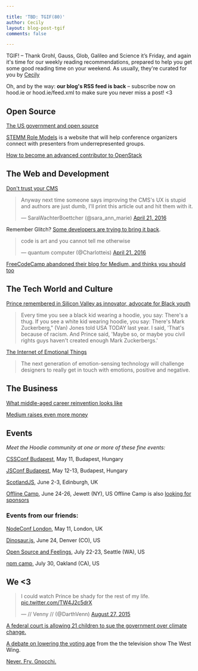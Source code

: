 ```yaml
---

title: 'TBD: TGIF(80)'
author: Cecily
layout: blog-post-tgif
comments: false

---
```



TGIF! – Thank Grohl, Gauss, Glob, Galileo and Science it’s Friday, and again it's time for our weekly reading recommendations, prepared to help you get some good reading time on your weekend. As usually, they're curated for you by [Cecily](https://twitter.com/skeskali)

Oh, and by the way: <b>our blog's RSS feed is back</b> – subscribe now on hood.ie or hood.ie/feed.xml to make sure you never miss a post! <3



## Open Source

[The US government and open source](http://www.linuxjournal.com/content/us-government-and-open-source-software)

[STEMM Role Models](https://www.mozillascience.org/projects/KirstieJane-STEMMRoleModels) is a website that will help conference organizers connect with presenters from underrepresented groups.

[How to become an advanced contributor to OpenStack](https://opensource.com/business/16/4/openstack-summit-interview-ildiko-vancsa)


## The Web and Development

[Don't trust your CMS](http://nymag.com/following/2016/04/dont-trust-your-cms.html)

<blockquote class="twitter-tweet" data-partner="tweetdeck"><p lang="en" dir="ltr">Anyway next time someone says improving the CMS&#39;s UX is stupid and authors are just dumb, I&#39;ll print this article out and hit them with it.</p>&mdash; SaraWachterBoettcher (@sara_ann_marie) <a href="https://twitter.com/sara_ann_marie/status/723249259026501635">April 21, 2016</a></blockquote>


Remember Glitch? [Some developers are trying to bring it back](http://elevengiants.com/).

<blockquote class="twitter-tweet" data-partner="tweetdeck"><p lang="en" dir="ltr">code is art and you cannot tell me otherwise</p>&mdash; quantum computer (@Charlotteis) <a href="https://twitter.com/Charlotteis/status/723148411139198976">April 21, 2016</a></blockquote>

[FreeCodeCamp abandoned their blog for Medium, and thinks you should too](https://medium.freecodecamp.com/we-just-abandoned-our-blog-for-medium-you-probably-should-too-33e742a1d49#.1btwyvm6u)


## The Tech World and Culture

[Prince remembered in Silicon Valley as innovator, advocate for Black youth](http://www.usatoday.com/story/tech/news/2016/04/21/prince-van-jones-yeswecode-qeyno-labs-silicon-valley-diversity/83346648/)

>Every time you see a black kid wearing a hoodie, you say: There's a thug. If you see a white kid wearing hoodie, you say: There's Mark Zuckerberg," (Van) Jones told USA TODAY last year. I said, 'That's because of racism. And Prince said, 'Maybe so, or maybe you civil rights guys haven't created enough Mark Zuckerbergs.'

[The Internet of Emotional Things](https://www.smashingmagazine.com/2016/04/designing-for-the-internet-of-emotional-things/)

> The next generation of emotion-sensing technology will challenge designers to really get in touch with emotions, positive and negative.


## The Business

[What middle-aged career reinvention looks like](http://www.fastcompany.com/3058413/most-creative-people/what-middle-aged-career-reinvention-looks-like)

[Medium raises even more money](http://recode.net/2016/04/21/medium-ev-wiliams-spark-funding/)



## Events

_Meet the Hoodie community at one or more of these fine events:_


[CSSConf Budapest](http://cssconfbp.rocks/#speakers), May 11, Budapest, Hungary

[JSConf Budapest](http://jsconfbp.com/#speakers), May 12-13, Budapest, Hungary

[ScotlandJS](http://scotlandjs.com/), June 2-3, Edinburgh, UK

[Offline Camp](http://offlinefirst.org/camp/), June 24-26, Jewett (NY), US
Offline Camp is also [looking for sponsors](http://offlinefirst.org/camp/)

### Events from our friends:

[NodeConf London](http://london.nodeconf.com/), May 11, London, UK

[Dinosaur.js](http://dinosaurjs.org/), June 24, Denver (CO), US

[Open Source and Feelings](http://www.osfeels.com/), July 22-23, Seattle (WA), US

[npm camp](http://npm.github.io/npm-camp/), July 30, Oakland (CA), US


## We <3

<blockquote class="twitter-tweet" data-partner="tweetdeck"><p lang="en" dir="ltr">I could watch Prince be shady for the rest of my life. <a href="http://t.co/TW4J2c5drX">pic.twitter.com/TW4J2c5drX</a></p>&mdash; // Venny // (@DarthVenn) <a href="https://twitter.com/DarthVenn/status/637041688331059204">August 27, 2015</a></blockquote>


[A federal court is allowing 21 children to sue the government over climate change.](http://www.fastcoexist.com/3058878/a-federal-court-is-allowing-21-children-to-sue-the-government-over-climate-change)

[A debate on lowering the voting age](https://youtu.be/hSDxg-bDw1A) from the the television show The West Wing.

[Never. Fry. Gnocchi.](https://youtu.be/UkXy12xVnRs)

